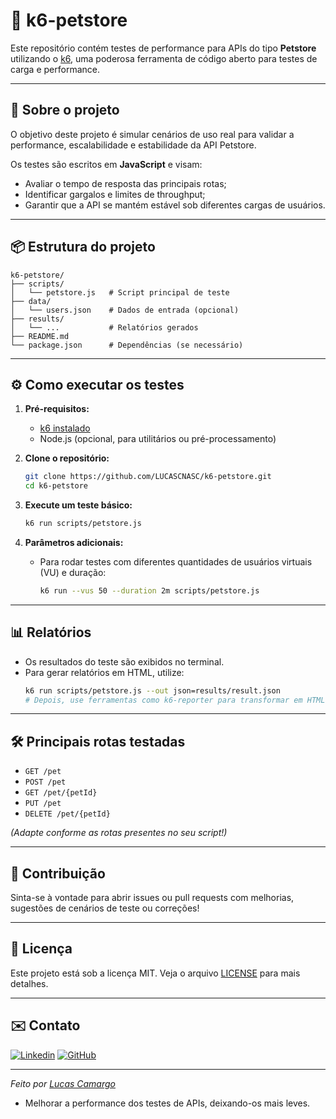 # 🐾 k6-petstore

Este repositório contém testes de performance para APIs do tipo **Petstore** utilizando o [k6](https://k6.io/), uma poderosa ferramenta de código aberto para testes de carga e performance.

---

## 🚀 Sobre o projeto

O objetivo deste projeto é simular cenários de uso real para validar a performance, escalabilidade e estabilidade da API Petstore. 

Os testes são escritos em **JavaScript** e visam:
- Avaliar o tempo de resposta das principais rotas;
- Identificar gargalos e limites de throughput;
- Garantir que a API se mantém estável sob diferentes cargas de usuários.

---

## 📦 Estrutura do projeto

```
k6-petstore/
├── scripts/
│   └── petstore.js   # Script principal de teste
├── data/
│   └── users.json    # Dados de entrada (opcional)
├── results/
│   └── ...           # Relatórios gerados
├── README.md
└── package.json      # Dependências (se necessário)
```

---

## ⚙️ Como executar os testes

1. **Pré-requisitos:**
   - [k6 instalado](https://k6.io/docs/getting-started/installation/)
   - Node.js (opcional, para utilitários ou pré-processamento)

2. **Clone o repositório:**
   ```bash
   git clone https://github.com/LUCASCNASC/k6-petstore.git
   cd k6-petstore
   ```

3. **Execute um teste básico:**
   ```bash
   k6 run scripts/petstore.js
   ```

4. **Parâmetros adicionais:**
   - Para rodar testes com diferentes quantidades de usuários virtuais (VU) e duração:
     ```bash
     k6 run --vus 50 --duration 2m scripts/petstore.js
     ```

---

## 📊 Relatórios

- Os resultados do teste são exibidos no terminal.
- Para gerar relatórios em HTML, utilize:
  ```bash
  k6 run scripts/petstore.js --out json=results/result.json
  # Depois, use ferramentas como k6-reporter para transformar em HTML.
  ```

---

## 🛠️ Principais rotas testadas

- `GET /pet`
- `POST /pet`
- `GET /pet/{petId}`
- `PUT /pet`
- `DELETE /pet/{petId}`

*(Adapte conforme as rotas presentes no seu script!)*

---

## 🤝 Contribuição

Sinta-se à vontade para abrir issues ou pull requests com melhorias, sugestões de cenários de teste ou correções!

---

## 📄 Licença

Este projeto está sob a licença MIT. Veja o arquivo [LICENSE](LICENSE) para mais detalhes.

---

## ✉️ Contato

[![Linkedin](https://img.shields.io/badge/-LinkedIn-0A66C2?logo=linkedin&logoColor=white&style=flat-square)](https://www.linkedin.com/in/lucascamargo-qa/)
[![GitHub](https://img.shields.io/badge/-GitHub-181717?logo=github&logoColor=white&style=flat-square)](https://github.com/LUCASCNASC)

---

*Feito por [Lucas Camargo](https://github.com/LUCASCNASC)*

- Melhorar a performance dos testes de APIs, deixando-os mais leves.